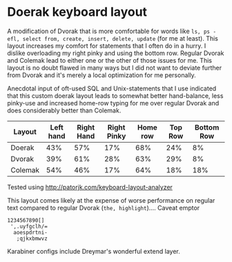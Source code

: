 # Doerak keyboard layout

A modification of Dvorak that is more comfortable for words like `ls, ps -efl, select from, create, insert, delete, update` (for me at least).
This layout increases my comfort for statements that I often do in a hurry. 
I dislike overloading my right pinky and using the bottom row. Regular Dvorak and Colemak lead to either one or the other of those issues for me.
This layout is no doubt flawed in many ways but I did not want to deviate further from Dvorak and it's merely a local optimization for me personally.

Anecdotal input of oft-used SQL and Unix-statements that I use indicated that this custom doerak layout leads to somewhat better hand-balance, less pinky-use and increased home-row typing for me over regular Dvorak and does considerably better than Colemak.

| Layout      | Left hand | Right Hand | Right Pinky | Home row | Top Row | Bottom Row |
| ----------- | --------- | ---------- | ----------- | -------- | ------- | ---------- |
| Doerak      | 43%       | 57%        | 17%         | 68%      | 24%     | 8%         |
| Dvorak      | 39%       | 61%        | 28%         | 63%      | 29%     | 8%         |
| Colemak     | 54%       | 46%        | 17%         | 64%      | 18%     | 18%        |


Tested using http://patorjk.com/keyboard-layout-analyzer

This layout comes likely at the expense of worse performance on regular text compared to regular Dvorak (`the, highlight`).... Caveat emptor

```
1234567890[]
 ',.uyfgclh/=
  aoespdrtni-
   ;qjkxbmwvz
```

Karabiner configs include Dreymar's wonderful extend layer.